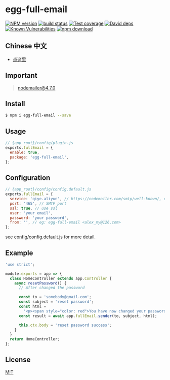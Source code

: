 # egg-full-email

[![NPM version][npm-image]][npm-url]
[![build status][travis-image]][travis-url]
[![Test coverage][codecov-image]][codecov-url]
[![David deps][david-image]][david-url]
[![Known Vulnerabilities][snyk-image]][snyk-url]
[![npm download][download-image]][download-url]

[npm-image]: https://img.shields.io/npm/v/egg-full-email.svg?style=flat-square
[npm-url]: https://npmjs.org/package/egg-full-email
[travis-image]: https://img.shields.io/travis/eggjs/egg-full-email.svg?style=flat-square
[travis-url]: https://travis-ci.org/eggjs/egg-full-email
[codecov-image]: https://img.shields.io/codecov/c/github/eggjs/egg-full-email.svg?style=flat-square
[codecov-url]: https://codecov.io/github/eggjs/egg-full-email?branch=master
[david-image]: https://img.shields.io/david/eggjs/egg-full-email.svg?style=flat-square
[david-url]: https://david-dm.org/eggjs/egg-full-email
[snyk-image]: https://snyk.io/test/npm/egg-full-email/badge.svg?style=flat-square
[snyk-url]: https://snyk.io/test/npm/egg-full-email
[download-image]: https://img.shields.io/npm/dm/egg-full-email.svg?style=flat-square
[download-url]: https://npmjs.org/package/egg-full-email

<!--
Description here.
-->

## Chinese 中文

- [点这里](./README.zh_CN.md)

## Important

> nodemailer@4.7.0

## Install

```bash
$ npm i egg-full-email --save
```

## Usage

```js
// {app_root}/config/plugin.js
exports.fullEmail = {
  enable: true,
  package: 'egg-full-email',
};
```

## Configuration

```js
// {app_root}/config/config.default.js
exports.fullEmail = {
  service: 'qiye.aliyun', // https://nodemailer.com/smtp/well-known/, eg: qiye.aliyun, 126
  port: '465', // SMTP port
  ssl: true, // use ssl
  user: 'your email',
  password: 'your password',
  from: '', // eg: egg-full-email <alex_my@126.com>
};
```

see [config/config.default.js](config/config.default.js) for more detail.

## Example

```js
'use strict';

module.exports = app => {
  class HomeController extends app.Controller {
    async resetPassword() {
      // After changed the password

      const to = 'somebody@gmail.com';
      const subject = 'reset password';
      const html =
        '<p><span style="color: red">You have now changed your password. </span></p>';
      const result = await app.fullEmail.sender(to, subject, html);

      this.ctx.body = 'reset password success';
    }
  }
  return HomeController;
};
```

## License

[MIT](LICENSE)
